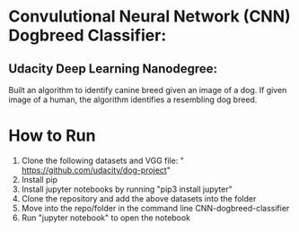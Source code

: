 # Convulutional Neural Network (CNN) Dogbreed Classifier:
## Udacity Deep Learning Nanodegree:
Built an algorithm to identify canine breed given an image of a dog. If given image of a human, the algorithm identifies a resembling dog breed.
# How to Run
1) Clone the following datasets and VGG file: " https://github.com/udacity/dog-project" 
2) Install pip
3) Install jupyter notebooks by running "pip3 install jupyter"
4) Clone the repository and add the above datasets into the folder
5) Move into the repo/folder in the command line CNN-dogbreed-classifier
6) Run "jupyter notebook" to open the notebook
